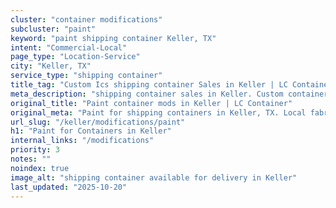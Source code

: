 ```yaml
---
cluster: "container modifications"
subcluster: "paint"
keyword: "paint shipping container Keller, TX"
intent: "Commercial-Local"
page_type: "Location-Service"
city: "Keller, TX"
service_type: "shipping container"
title_tag: "Custom Ics shipping container Sales in Keller | LC Container"
meta_description: "shipping container sales in Keller. Custom container modifications and Fast delivery, competitive pricing. Serving modifications area. Quote ID: KLB. Call (214) 524-4168 for your free quote today."
original_title: "Paint container mods in Keller | LC Container"
original_meta: "Paint for shipping containers in Keller, TX. Local fabrication & pro install. LC Container — Since 2003. Get a quote."
url_slug: "/keller/modifications/paint"
h1: "Paint for Containers in Keller"
internal_links: "/modifications"
priority: 3
notes: ""
noindex: true
image_alt: "shipping container available for delivery in Keller"
last_updated: "2025-10-20"
---
```


<!-- TODO: Add unique city/inventory copy, images, and internal links here. -->
